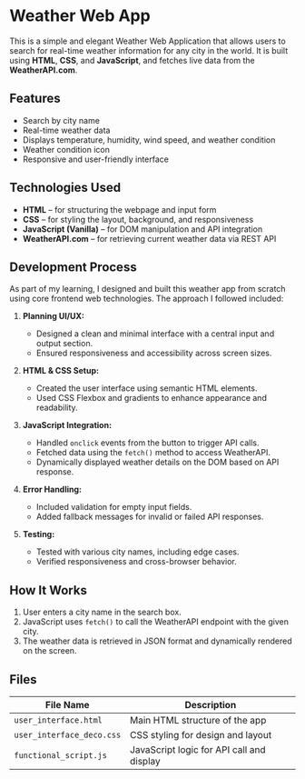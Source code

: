 #  Weather Web App

This is a simple and elegant Weather Web Application that allows users to search for real-time weather information for any city in the world. It is built using **HTML**, **CSS**, and **JavaScript**, and fetches live data from the **WeatherAPI.com**.

##  Features

-  Search by city name
-  Real-time weather data
-  Displays temperature, humidity, wind speed, and weather condition
-  Weather condition icon
-  Responsive and user-friendly interface

##  Technologies Used

- **HTML** – for structuring the webpage and input form
- **CSS** – for styling the layout, background, and responsiveness
- **JavaScript (Vanilla)** – for DOM manipulation and API integration
- **WeatherAPI.com** – for retrieving current weather data via REST API

##  Development Process

As part of my learning, I designed and built this weather app from scratch using core frontend web technologies. The approach I followed included:

1. **Planning UI/UX:** 
   - Designed a clean and minimal interface with a central input and output section.
   - Ensured responsiveness and accessibility across screen sizes.

2. **HTML & CSS Setup:**
   - Created the user interface using semantic HTML elements.
   - Used CSS Flexbox and gradients to enhance appearance and readability.

3. **JavaScript Integration:**
   - Handled `onclick` events from the button to trigger API calls.
   - Fetched data using the `fetch()` method to access WeatherAPI.
   - Dynamically displayed weather details on the DOM based on API response.

4. **Error Handling:**
   - Included validation for empty input fields.
   - Added fallback messages for invalid or failed API responses.

5. **Testing:**
   - Tested with various city names, including edge cases.
   - Verified responsiveness and cross-browser behavior.

##  How It Works

1. User enters a city name in the search box.
2. JavaScript uses `fetch()` to call the WeatherAPI endpoint with the given city.
3. The weather data is retrieved in JSON format and dynamically rendered on the screen.

##  Files

| File Name                 | Description                                 |
|---------------------------|---------------------------------------------|
| `user_interface.html`     | Main HTML structure of the app              |
| `user_interface_deco.css` | CSS styling for design and layout           |
| `functional_script.js`    | JavaScript logic for API call and display   |


